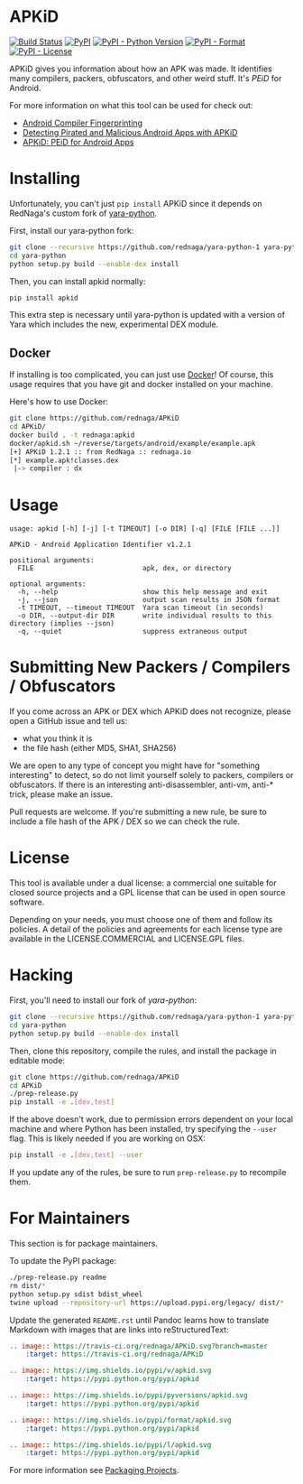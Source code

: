 # APKiD

[![Build Status](https://travis-ci.org/rednaga/APKiD.svg?branch=master)](https://travis-ci.org/rednaga/APKiD)
[![PyPI](https://img.shields.io/pypi/v/apkid.svg)](https://pypi.org/project/apkid/)
[![PyPI - Python Version](https://img.shields.io/pypi/pyversions/apkid.svg)](https://pypi.org/project/apkid/)
[![PyPI - Format](https://img.shields.io/pypi/format/apkid.svg)](https://pypi.org/project/apkid/)
[![PyPI - License](https://img.shields.io/pypi/l/apkid.svg)](https://pypi.org/project/apkid/)

APKiD gives you information about how an APK was made. It identifies many compilers, packers, obfuscators, and other weird stuff. It's _PEiD_ for Android.

For more information on what this tool can be used for check out:

* [Android Compiler Fingerprinting](http://hitcon.org/2016/CMT/slide/day1-r0-e-1.pdf)
* [Detecting Pirated and Malicious Android Apps with APKiD](http://rednaga.io/2016/07/31/detecting_pirated_and_malicious_android_apps_with_apkid/)
* [APKiD: PEiD for Android Apps](https://github.com/enovella/cve-bio-enovella/blob/master/slides/bheu18-enovella-APKID.pdf)

# Installing

Unfortunately, you can't just `pip install` APKiD since it depends on RedNaga's custom fork of [yara-python](https://github.com/rednaga/yara-python-1).

First, install our yara-python fork:

```bash
git clone --recursive https://github.com/rednaga/yara-python-1 yara-python
cd yara-python
python setup.py build --enable-dex install
```

Then, you can install apkid normally:
```bash
pip install apkid
```

This extra step is necessary until yara-python is updated with a version of Yara which includes the new, experimental DEX module.

## Docker

If installing is too complicated, you can just use [Docker](https://www.docker.com/community-edition)! Of course, this usage requires that you have git and docker installed on your machine.

Here's how to use Docker:

```bash
git clone https://github.com/rednaga/APKiD
cd APKiD/
docker build . -t rednaga:apkid
docker/apkid.sh ~/reverse/targets/android/example/example.apk
[+] APKiD 1.2.1 :: from RedNaga :: rednaga.io
[*] example.apk!classes.dex
 |-> compiler : dx
```

# Usage

```
usage: apkid [-h] [-j] [-t TIMEOUT] [-o DIR] [-q] [FILE [FILE ...]]

APKiD - Android Application Identifier v1.2.1

positional arguments:
  FILE                           apk, dex, or directory

optional arguments:
  -h, --help                     show this help message and exit
  -j, --json                     output scan results in JSON format
  -t TIMEOUT, --timeout TIMEOUT  Yara scan timeout (in seconds)
  -o DIR, --output-dir DIR       write individual results to this directory (implies --json)
  -q, --quiet                    suppress extraneous output
```

# Submitting New Packers / Compilers / Obfuscators

If you come across an APK or DEX which APKiD does not recognize, please open a GitHub issue and tell us:

* what you think it is
* the file hash (either MD5, SHA1, SHA256)

We are open to any type of concept you might have for "something interesting" to detect, so do not limit yourself solely to packers, compilers or obfuscators. If there is an interesting anti-disassembler, anti-vm, anti-* trick, please make an issue.

Pull requests are welcome. If you're submitting a new rule, be sure to include a file hash of the APK / DEX so we can check the rule.

# License

This tool is available under a dual license: a commercial one suitable for closed source projects and a GPL license that can be used in open source software.

Depending on your needs, you must choose one of them and follow its policies. A detail of the policies and agreements for each license type are available in the LICENSE.COMMERCIAL and LICENSE.GPL files.

# Hacking

First, you'll need to install our fork of _yara-python_:

```bash
git clone --recursive https://github.com/rednaga/yara-python-1 yara-python
cd yara-python
python setup.py build --enable-dex install
```

Then, clone this repository, compile the rules, and install the package in editable mode:

```bash
git clone https://github.com/rednaga/APKiD
cd APKiD
./prep-release.py
pip install -e .[dev,test]
```

If the above doesn't work, due to permission errors dependent on your local machine and where Python has been installed, try specifying the `--user` flag. This is likely needed if you are working on OSX:

```bash
pip install -e .[dev,test] --user
```

If you update any of the rules, be sure to run `prep-release.py` to recompile them.

# For Maintainers

This section is for package maintainers.

To update the PyPI package:

```bash
./prep-release.py readme
rm dist/*
python setup.py sdist bdist_wheel
twine upload --repository-url https://upload.pypi.org/legacy/ dist/*
```

Update the generated `README.rst` until Pandoc learns how to translate Markdown with images that are links into reStructuredText:
```rst
.. image:: https://travis-ci.org/rednaga/APKiD.svg?branch=master
    :target: https://travis-ci.org/rednaga/APKiD

.. image:: https://img.shields.io/pypi/v/apkid.svg
    :target: https://pypi.python.org/pypi/apkid

.. image:: https://img.shields.io/pypi/pyversions/apkid.svg
    :target: https://pypi.python.org/pypi/apkid

.. image:: https://img.shields.io/pypi/format/apkid.svg
    :target: https://pypi.python.org/pypi/apkid

.. image:: https://img.shields.io/pypi/l/apkid.svg
    :target: https://pypi.python.org/pypi/apkid
```

For more information see [Packaging Projects](https://packaging.python.org/tutorials/packaging-projects/).
